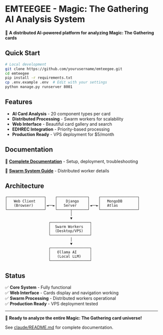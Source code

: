 # EMTEEGEE - Magic: The Gathering AI Analysis System

🎯 **A distributed AI-powered platform for analyzing Magic: The Gathering cards**

## Quick Start

```bash
# Local development
git clone https://github.com/yourusername/emteegee.git
cd emteegee
pip install -r requirements.txt
cp .env.example .env  # Edit with your settings
python manage.py runserver 8001
```

## Features

- **AI Card Analysis** - 20 component types per card
- **Distributed Processing** - Swarm workers for scalability  
- **Web Interface** - Beautiful card gallery and search
- **EDHREC Integration** - Priority-based processing
- **Production Ready** - VPS deployment for $5/month

## Documentation

📖 **[Complete Documentation](claude/README.md)** - Setup, deployment, troubleshooting

🔄 **[Swarm System Guide](ENHANCED_SWARM_GUIDE.md)** - Distributed worker details

## Architecture

```
┌─────────────────┐    ┌──────────────┐    ┌─────────────────┐
│   Web Client    │    │    Django    │    │   MongoDB       │
│   (Browser)     │◄──►│   Server     │◄──►│   Atlas         │
└─────────────────┘    └──────┬───────┘    └─────────────────┘
                              │
                              ▼
                    ┌──────────────────┐
                    │  Swarm Workers   │
                    │  (Desktop/VPS)   │
                    └──────────────────┘
                              │
                              ▼
                    ┌──────────────────┐
                    │   Ollama AI      │
                    │   (Local LLM)    │
                    └──────────────────┘
```

## Status

✅ **Core System** - Fully functional  
✅ **Web Interface** - Cards display and navigation working  
✅ **Swarm Processing** - Distributed workers operational  
✅ **Production Ready** - VPS deployment tested  

---

🚀 **Ready to analyze the entire Magic: The Gathering card universe!**

See [claude/README.md](claude/README.md) for complete documentation.
